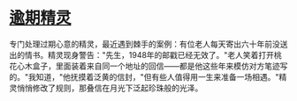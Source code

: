 # [逾期精灵](https://hoo.be/51cgw)

专门处理过期心意的精灵，最近遇到棘手的案例：有位老人每天寄出六十年前没送出的情书。精灵现身警告："先生，1948年的邮戳已经无效了。"老人笑着打开桃花心木盒子，里面装着来自同一个地址的回信——都是他这些年来模仿对方笔迹写的。"我知道，"他抚摸着泛黄的信封，"但有些人值得用一生来准备一场相遇。"精灵悄悄修改了规则，那叠信在月光下泛起珍珠般的光泽。
